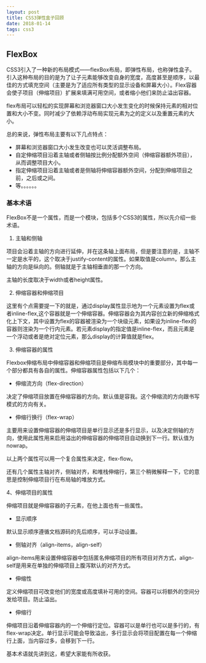 ```yaml
---
layout: post
title: CSS3弹性盒子回顾
date: 2018-01-14
tags: css3
---
```


## FlexBox

CSS3引入了一种新的布局模式——flexBox布局，即弹性布局，也称弹性盒子。引入这种布局的目的是为了让子元素能够改变自身的宽度，高度甚至是顺序，以最佳的方式填充空间（主要是为了适应所有类型的显示设备和屏幕大小）。Flex容器会使子项目（伸缩项目）扩展来填满可用空间，或者缩小他们来防止溢出容器。

flex布局可以轻松的实现屏幕和浏览器窗口大小发生变化的时候保持元素的相对位置和大小不变。同时减少了依赖浮动布局实现元素为之的定义以及重置元素的大小。

总的来说，弹性布局主要有以下几点特点：

- 屏幕和浏览器窗口大小发生改变也可以灵活调整布局。
- 自定伸缩项目沿着主轴或者侧轴按比例分配额外空间（伸缩容器额外项目），从而调整项目大小。
- 指定伸缩项目沿着主轴或者是侧轴将伸缩容器额外空间，分配到伸缩项目之前，之后或之间。
- 等。。。。。。

### 基本术语

FlexBox不是一个属性，而是一个模块，包括多个CSS3的属性，所以先介绍一些术语。

1. 主轴和侧轴

项目会沿着主轴的方向进行延伸，并在这条轴上面布局，但是要注意的是，主轴不一定是水平的，这个取决于justify-content的属性。如果取值是column，那么主轴的方向是纵向的。侧轴就是于主轴相垂直的那一个方向。

主轴的长度取决于width或者height属性。

2. 伸缩容器和伸缩项目

这里有个点需要提一下的就是，通过display属性显示地为一个元素设置为flex或者inline-flex,这个容器就是一个伸缩容器。伸缩容器会为其内容创立新的伸缩格式化上下文，其中设置为flex的容器被渲染为一个块级元素，如果设为inline-flex的容器则渲染为一个行内元素。若元素display的指定值是inline-flex，而且元素是一个浮动或者是绝对定位元素，那么display的计算值就是flex。

3. 伸缩容器的属性

Flexbox伸缩布局中伸缩容器和伸缩项目是伸缩布局模块中的重要部分，其中每一个部分都具有各自的属性。伸缩容器属性包括以下几个：

- 伸缩流方向（flex-direction）

决定了伸缩项目放置在伸缩容器的方向。默认值是容我。这个伸缩流的方向跟书写模式的方向有关。

- 伸缩行换行（flex-wrap）

主要用来设置伸缩容器的伸缩项目是单行显示还是多行显示，以及决定侧轴的方向，使用此属性用来启用溢出的伸缩容器的伸缩项目自动换到下一行。默认值为nowrap。

以上两个属性可以用一个复合属性来决定，flex-flow。

还有几个属性主轴对齐，侧轴对齐，和堆栈伸缩行，第三个稍微解释一下，它的意思是控制伸缩项目行在布局轴的堆放方式。

4、伸缩项目的属性

伸缩项目就是伸缩容器的子元素，在他上面也有一些属性。

- 显示顺序

默认显示顺序遵循文档源码的先后顺序，可以手动设置。

- 侧轴对齐（align-items，align-self）

align-items用来设置伸缩容器中包括匿名伸缩项目的所有项目对齐方式，align-self是用来在单独的伸缩项目上腹泻默认的对齐方式。

- 伸缩性

定义伸缩项目可改变他们的宽度或高度填补可用的空间。容器可以将额外的空间分发给项目。防止溢出。

- 伸缩行

伸缩项目沿着伸缩容器内的一个伸缩行定位。容器可以是单行也可以是多行的，有flex-wrap决定。单行显示可能会导致溢出，多行显示会将项目配置在每一个伸缩行上面，当内容过多，会移到下一行。

基本术语就先讲到这，希望大家能有所收获。



